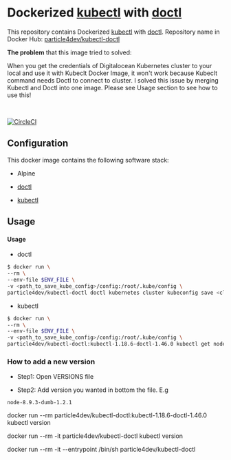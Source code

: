 # Dockerized [kubectl](https://github.com/kubernetes/kubectl) with [doctl](https://github.com/digitalocean/doctl)

This repository contains Dockerized [kubectl](https://github.com/kubernetes/kubectl) with [doctl](https://github.com/digitalocean/doctl). Repository name in Docker Hub: [particle4dev/kubectl-doctl](https://hub.docker.com/r/particle4dev/kubectl-doctl)

**The problem** that this image tried to solved:

When you get the credentials of Digitalocean Kubernetes cluster to your local and use it with Kubeclt Docker Image, it won't work because Kubeclt command needs Doctl to connect to cluster. I solved this issue by merging Kubectl and Doctl into one image. Please see Usage section to see how to use this!

<br />

[![CircleCI](https://circleci.com/gh/particle4dev/docker-image-kubectl-doctl.svg?style=svg)](https://circleci.com/gh/particle4dev/docker-image-kubectl-doctl)

## Configuration

This docker image contains the following software stack:

- Alpine

- [doctl](https://github.com/digitalocean/doctl)

- [kubectl](https://github.com/kubernetes/kubectl)

## Usage

#### Usage

- doctl

```sh
$ docker run \
--rm \
--env-file $ENV_FILE \
-v <path_to_save_kube_config>/config:/root/.kube/config \
particle4dev/kubectl-doctl doctl kubernetes cluster kubeconfig save <cluster_name>
```

- kubectl

```sh
$ docker run \
--rm \
--env-file $ENV_FILE \
-v <path_to_save_kube_config>/config:/root/.kube/config \
particle4dev/kubectl-doctl:kubectl-1.18.6-doctl-1.46.0 kubectl get nodes
```

### How to add a new version

- Step1: Open VERSIONS file

- Step2: Add version you wanted in bottom the file. E.g

```
node-8.9.3-dumb-1.2.1
```





docker run --rm particle4dev/kubectl-doctl:kubectl-1.18.6-doctl-1.46.0 kubectl version
 
docker run --rm -it particle4dev/kubectl-doctl kubectl version
 
docker run --rm -it --entrypoint /bin/sh particle4dev/kubectl-doctl
